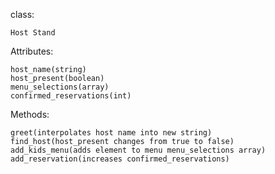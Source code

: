 class:

`Host Stand`

Attributes:
```
host_name(string)
host_present(boolean)
menu_selections(array)
confirmed_reservations(int)
```

Methods:
```
greet(interpolates host name into new string)
find_host(host_present changes from true to false)
add_kids_menu(adds element to menu menu_selections array)
add_reservation(increases confirmed_reservations)
